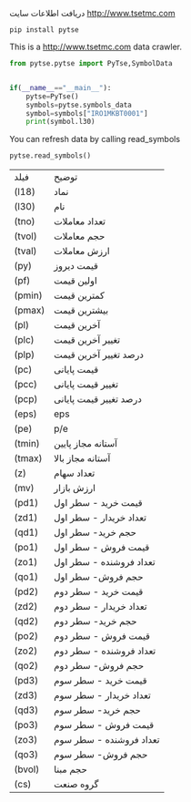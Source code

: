 دریافت اطلاعات سایت
http://www.tsetmc.com

```
pip install pytse
```

This is a http://www.tsetmc.com data crawler.

 
```python
from pytse.pytse import PyTse,SymbolData


if(__name__=="__main__"):
    pytse=PyTse()    
    symbols=pytse.symbols_data
    symbol=symbols["IRO1MKBT0001"] 
    print(symbol.l30)

```
You can refresh data by calling read_symbols
```python
pytse.read_symbols()
```
|||
|--- |--- |
|فیلد|توضیح|
|(l18)|نماد|
|(l30)|نام|
|(tno)|تعداد معاملات|
|(tvol)|حجم معاملات|
|(tval)|ارزش معاملات|
|(py)|قیمت دیروز|
|(pf)|اولین قیمت|
|(pmin)|کمترین قیمت|
|(pmax)|بیشترین قیمت|
|(pl)|آخرین قیمت|
|(plc)|تغییر آخرین قیمت|
|(plp)|درصد تغییر آخرین قیمت|
|(pc)|قیمت پایانی|
|(pcc)|تغییر قیمت پایانی|
|(pcp)|درصد تغییر قیمت پایانی|
|(eps)|eps|
|(pe)|p/e|
|(tmin)|آستانه مجاز پایین|
|(tmax)|آستانه مجاز بالا|
|(z)|تعداد سهام|
|(mv)|ارزش بازار|
|(pd1)|قیمت خرید - سطر اول|
|(zd1)|تعداد خریدار - سطر اول|
|(qd1)|حجم خرید- سطر اول|
|(po1)|قیمت فروش - سطر اول|
|(zo1)|تعداد فروشنده - سطر اول|
|(qo1)|حجم فروش- سطر اول|
|(pd2)|قیمت خرید - سطر دوم|
|(zd2)|تعداد خریدار - سطر دوم|
|(qd2)|حجم خرید- سطر دوم|
|(po2)|قیمت فروش - سطر دوم|
|(zo2)|تعداد فروشنده - سطر دوم|
|(qo2)|حجم فروش- سطر دوم|
|(pd3)|قیمت خرید - سطر سوم|
|(zd3)|تعداد خریدار - سطر سوم|
|(qd3)|حجم خرید- سطر سوم|
|(po3)|قیمت فروش - سطر سوم|
|(zo3)|تعداد فروشنده - سطر سوم|
|(qo3)|حجم فروش- سطر سوم|
|(bvol)|حجم مبنا|
|(cs)|گروه صنعت|
